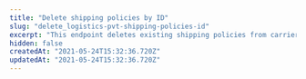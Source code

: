 ```yaml
---
title: "Delete shipping policies by ID"
slug: "delete_logistics-pvt-shipping-policies-id"
excerpt: "This endpoint deletes existing shipping policies from carriers in your store, searching by their IDs."
hidden: false
createdAt: "2021-05-24T15:32:36.720Z"
updatedAt: "2021-05-24T15:32:36.720Z"
---
```

